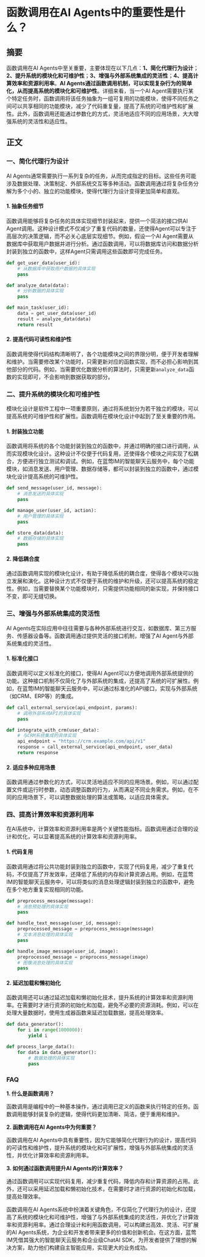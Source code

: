 # 函数调用在AI Agents中的重要性是什么？

## 摘要

函数调用在AI Agents中至关重要，主要体现在以下几点：**1、简化代理行为设计**；**2、提升系统的模块化和可维护性**；**3、增强与外部系统集成的灵活性**；**4、提高计算效率和资源利用率**。**AI Agents通过函数调用机制，可以实现复杂行为的简单化，从而提高系统的模块化和可维护性**。详细来看，当一个AI Agent需要执行某个特定任务时，函数调用将该任务抽象为一组可复用的功能模块，使得不同任务之间可以共享相同的功能模块，减少了代码重复量，提高了系统的可维护性和扩展性。此外，函数调用还能通过参数化的方式，灵活地适应不同的应用场景，大大增强系统的灵活性和适应性。

## 正文

### 一、简化代理行为设计

AI Agents通常需要执行一系列复杂的任务，从而完成指定的目标。这些任务可能涉及数据处理、决策制定、外部系统交互等多种活动。函数调用通过将复杂任务分解为多个小的、独立的功能模块，使得代理行为设计变得更加简单和直观。

#### 1. 抽象任务细节

函数调用能够将复杂任务的具体实现细节封装起来，提供一个简洁的接口供AI Agent调用。这种设计模式不仅减少了重复代码的数量，还使得Agent可以专注于高层次的决策逻辑，而不必关心底层实现细节。例如，假设一个AI Agent需要从数据库中获取用户数据并进行分析。通过函数调用，可以将数据库访问和数据分析封装到独立的函数中，这样Agent只需调用这些函数即可完成任务。

```python
def get_user_data(user_id):
    # 从数据库中获取用户数据的具体实现
    pass

def analyze_data(data):
    # 分析数据的具体实现
    pass

def main_task(user_id):
    data = get_user_data(user_id)
    result = analyze_data(data)
    return result
```

#### 2. 提高代码可读性和维护性

函数调用使得代码结构清晰明了，各个功能模块之间的界限分明，便于开发者理解和维护。当需要修改某个功能时，只需更新对应的函数实现，而不必担心影响到其他部分的代码。例如，当需要优化数据分析的算法时，只需更新`analyze_data`函数的实现即可，不会影响到数据获取的部分。

### 二、提升系统的模块化和可维护性

模块化设计是软件工程中一项重要原则，通过将系统划分为若干独立的模块，可以提高系统的可维护性和扩展性。函数调用在模块化设计中起到了至关重要的作用。

#### 1. 封装独立功能

函数调用将系统的各个功能封装到独立的函数中，并通过明确的接口进行调用，从而实现模块化设计。这种设计不仅便于代码复用，还使得各个模块之间实现了松耦合，方便进行独立测试和调试。例如，在蓝莺IM的智能聊天云服务中，每个功能模块，如消息发送、用户管理、数据存储等，都可以封装到独立的函数中，通过模块化设计提高系统的可维护性。

```python
def send_message(user_id, message):
    # 消息发送的具体实现
    pass

def manage_user(user_id, action):
    # 用户管理的具体实现
    pass

def store_data(data):
    # 数据存储的具体实现
    pass
```

#### 2. 降低耦合度

通过函数调用实现的模块化设计，有助于降低系统的耦合度，使得各个模块可以独立发展和演化。这种设计方式不仅便于系统的维护和升级，还可以提高系统的稳定性。例如，当需要替换某个功能模块时，只需提供功能相同的新实现，并保持接口不变，即可无缝切换。

### 三、增强与外部系统集成的灵活性

AI Agents在实际应用中往往需要与各种外部系统进行交互，如数据库、第三方服务、传感器设备等。函数调用通过提供灵活的接口机制，增强了AI Agent与外部系统集成的灵活性。

#### 1. 标准化接口

函数调用可以定义标准化的接口，使得AI Agent可以方便地调用外部系统提供的功能。这种接口机制不仅简化了与外部系统的集成，还提高了系统的可扩展性。例如，在蓝莺IM的智能聊天云服务中，可以通过标准化的API接口，实现与外部系统（如CRM、ERP等）的集成。

```python
def call_external_service(api_endpoint, params):
    # 调用外部系统API的具体实现
    pass

def integrate_with_crm(user_data):
    # 与CRM系统集成的具体实现
    api_endpoint = "https://crm.example.com/api/v1"
    response = call_external_service(api_endpoint, user_data)
    return response
```

#### 2. 适应多种应用场景

函数调用通过参数化的方式，可以灵活地适应不同的应用场景。例如，可以通过配置文件或运行时参数，动态调整函数的行为，从而满足不同业务需求。例如，在不同的应用场景下，可以调整数据处理的算法或策略，以适应具体需求。

### 四、提高计算效率和资源利用率

在AI系统中，计算效率和资源利用率是两个关键性能指标。函数调用通过合理的设计和优化，可以显著提高系统的计算效率和资源利用率。

#### 1. 代码复用

函数调用通过将公共功能封装到独立的函数中，实现了代码复用，减少了重复代码，不仅提高了开发效率，还降低了系统的内存和计算资源占用。例如，在蓝莺IM的智能聊天云服务中，可以将类似的消息处理逻辑封装到独立的函数中，避免在多个地方重复实现相同的功能。

```python
def preprocess_message(message):
    # 消息预处理的具体实现
    pass

def handle_text_message(user_id, message):
    preprocessed_message = preprocess_message(message)
    # 文本消息处理的具体实现
    pass

def handle_image_message(user_id, image):
    preprocessed_message = preprocess_message(image)
    # 图像消息处理的具体实现
    pass
```

#### 2. 延迟加载和懒初始化

函数调用还可以通过延迟加载和懒初始化技术，提升系统的计算效率和资源利用率。在需要时才进行资源的初始化和加载，避免不必要的资源消耗。例如，可以在处理大量数据时，使用生成器函数来延迟加载数据，提高处理效率。

```python
def data_generator():
    for i in range(1000000):
        yield i

def process_large_data():
    for data in data_generator():
        # 数据处理的具体实现
        pass
```

### FAQ

**1. 什么是函数调用？**

函数调用是编程中的一种基本操作，通过调用已定义的函数来执行特定的任务。函数调用能够封装复杂的逻辑，使得代码更加清晰、简洁，便于重用和维护。

**2. 函数调用在AI Agents中为何重要？**

函数调用在AI Agents中具有重要性，因为它能够简化代理行为的设计，提高代码的可读性和维护性，提升系统的模块化和可扩展性，增强与外部系统集成的灵活性，并优化计算效率和资源利用率。

**3. 如何通过函数调用提升AI Agents的计算效率？**

通过函数调用可以实现代码复用，减少重复代码，降低内存和计算资源的占用。此外，还可以采用延迟加载和懒初始化技术，在需要时才进行资源的初始化和加载，提高处理效率。

函数调用在AI Agents系统中扮演着关键角色，不仅简化了代理行为的设计，还提高了系统的模块化和可维护性，增强了与外部系统集成的灵活性，并优化了计算效率和资源利用率。通过合理设计和利用函数调用，可以构建出高效、灵活、可扩展的AI Agents系统，为企业和开发者带来更多的价值和创新机会。在这方面，蓝莺IM凭借其强大的智能聊天云服务和企业级ChatAI SDK，为开发者提供了理想的解决方案，助力他们构建自主智能应用，实现更大的业务成功。